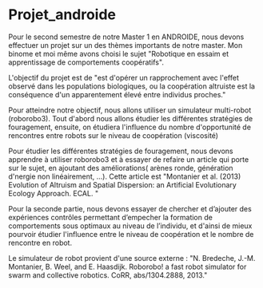 # Projet_androide

Pour le second semestre de notre Master 1 en ANDROIDE, nous devons effectuer un projet sur un des thèmes importants de notre master. Mon binome et moi même avons choisi le sujet "Robotique en essaim et apprentissage de comportements coopératifs".

L'objectif du projet est de "est d'opérer un rapprochement avec l'effet observé dans les populations biologiques, ou la coopération altruiste est la conséquence d'un apparentement élevé entre individus proches."

Pour atteindre notre objectif, nous allons utiliser un simulateur multi-robot (roborobo3).
Tout d'abord nous allons étudier les différentes stratégies de fouragement, ensuite, on étudiera l'influence du nombre d'opportunité de rencontres entre robots sur le niveau de coopération (viscosité)

Pour étudier les différentes stratégies de fouragement, nous devons apprendre à utiliser roborobo3 et à essayer de refaire un article qui porte sur le sujet, en ajoutant des améliorations( arènes ronde, génération d'nergie non linéairement, ...). Cette article est "Montanier et al. (2013) Evolution of Altruism and Spatial Dispersion: an Artificial Evolutionary Ecology Approach. ECAL. "

Pour la seconde partie, nous devons essayer de chercher et d’ajouter des expériences contrôles permettant d’empecher la formation de comportements sous optimaux au niveau de l’individu, et d'ainsi de mieux pourvoir étudier l'influence entre le niveau de coopération et le nombre de rencontre en robot.



Le simulateur de robot provient d'une source externe : "N. Bredeche, J.-M. Montanier, B. Weel, and E. Haasdijk. Roborobo! a fast robot simulator for swarm and collective robotics. CoRR, abs/1304.2888, 2013."
